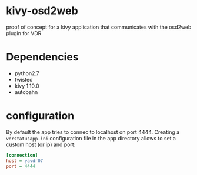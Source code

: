 # kivy-osd2web
proof of concept for a kivy application that communicates with the osd2web plugin for VDR

# Dependencies
 - python2.7
 - twisted
 - kivy 1.10.0
 - autobahn

# configuration
By default the app tries to connec to localhost on port 4444.
Creating a `vdrstatusapp.ini` configuration file in the app directory allows to set a custom host (or ip) and port:

```ini
[connection]
host = yavdr07
port = 4444
```
